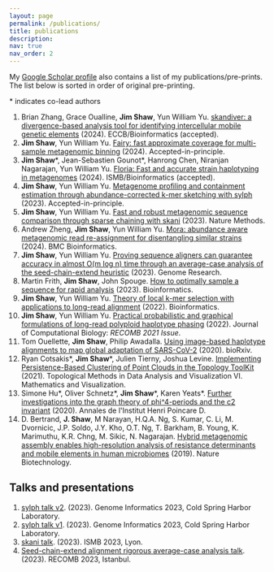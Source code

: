 ```yaml
---
layout: page
permalink: /publications/
title: publications
description: 
nav: true
nav_order: 2
---
```



My [Google Scholar profile](https://scholar.google.com/citations?user=hNAwGS8AAAAJ&hl=en) also contains a list of my publications/pre-prints. The list below is sorted in order of original pre-printing.

\* indicates co-lead authors

1. Brian Zhang, Grace Oualline, **Jim Shaw**, Yun William Yu. [skandiver: a divergence-based analysis tool for identifying intercellular mobile genetic elements](https://arxiv.org/abs/2406.12064) (2024). ECCB/Bioinformatics (accepted). 
1. **Jim Shaw**, Yun William Yu. [Fairy: fast approximate coverage for multi-sample metagenomic binning](https://www.biorxiv.org/content/10.1101/2024.04.23.590803v1) (2024). Accepted-in-principle. 
1. **Jim Shaw**\*, Jean-Sebastien Gounot\*, Hanrong Chen, Niranjan Nagarajan, Yun William Yu. [Floria: Fast and accurate strain haplotyping in metagenomes](https://www.biorxiv.org/content/10.1101/2024.01.28.577669v1) (2024). ISMB/Bioinformatics (accepted).
2. **Jim Shaw**, Yun William Yu. [Metagenome profiling and containment estimation through abundance-corrected k-mer sketching with sylph](https://www.biorxiv.org/content/10.1101/2023.11.20.567879v1) (2023). Accepted-in-principle.
3. **Jim Shaw**, Yun William Yu. [Fast and robust metagenomic sequence comparison through sparse chaining with skani](https://doi.org/10.1038/s41592-023-02018-3) (2023). Nature Methods.
4. Andrew Zheng, **Jim Shaw**, Yun William Yu. [Mora: abundance aware metagenomic read re-assignment for disentangling similar strains](https://doi.org/10.1186/s12859-024-05768-9) (2024). BMC Bioinformatics. 
5. **Jim Shaw**, Yun William Yu. [Proving sequence aligners can guarantee accuracy in almost O(m log n) time through an average-case analysis of the seed-chain-extend heuristic](https://genome.cshlp.org/content/early/2023/03/29/gr.277637.122.abstract) (2023). Genome Research.  
6. Martin Frith, **Jim Shaw**, John Spouge. [How to optimally sample a sequence for rapid analysis](https://doi.org/10.1093/bioinformatics/btad057) (2023). Bioinformatics.  
7. **Jim Shaw**, Yun William Yu. [Theory of local k-mer selection with applications to long-read alignment](https://academic.oup.com/bioinformatics/advance-article/doi/10.1093/bioinformatics/btab790/6432031) (2022). Bioinformatics.  
8. **Jim Shaw**, Yun William Yu. [Practical probabilistic and graphical formulations of long-read polyploid haplotype phasing](https://doi.org/10.1089/cmb.2021.0436) (2022). Journal of Computational Biology: *RECOMB 2021 Issue*.
9. Tom Ouellette, **Jim Shaw**, Philip Awadalla. [Using image-based haplotype alignments to map global adaptation of SARS-CoV-2](https://www.biorxiv.org/content/10.1101/2021.01.13.426571v1.abstract) (2020). bioRxiv.
10. Ryan Cotsakis\*, **Jim Shaw**\*, Julien Tierny, Joshua Levine. [Implementing Persistence-Based Clustering of Point Clouds in the Topology ToolKit](https://doi.org/10.1007/978-3-030-83500-2_17) (2021). Topological Methods in Data Analysis and Visualization VI. Mathematics and Visualization.
11. Simone Hu\*, Oliver Schnetz\*, **Jim Shaw**\*, Karen Yeats\*. [Further investigations into the graph theory of phi^4-periods and the c2 invariant](https://doi.org/10.4171/aihpd/123) (2020). Annales de l'Institut Henri Poincare D.
12. D. Bertrand, **J. Shaw**, M Narayan, H.Q.A. Ng, S. Kumar, C. Li, M. Dvornicic, J.P. Soldo, J.Y. Kho, O.T. Ng, T. Barkham, B. Young, K. Marimuthu, K.R. Chng, M. Sikic, N. Nagarajan. [Hybrid metagenomic assembly enables high-resolution analysis of resistance determinants and mobile elements in human microbiomes](https://www.nature.com/articles/s41587-019-0191-2) (2019). Nature Biotechnology.

## Talks and presentations

1. [sylph talk v2](https://github.com/jim-shaw-bluenote/jim-shaw-bluenote.github.io/blob/master/jims_assets/GLBIO-TalkJimShaw.pdf). (2023). Genome Informatics 2023, Cold Spring Harbor Laboratory.
2. [sylph talk v1](https://github.com/jim-shaw-bluenote/jim-shaw-bluenote.github.io/blob/master/jims_assets/sylph_talk.pdf). (2023). Genome Informatics 2023, Cold Spring Harbor Laboratory.
3. [skani talk](https://github.com/jim-shaw-bluenote/jim-shaw-bluenote.github.io/blob/master/jims_assets/2023ISMB_SKANI_TALK.pdf). (2023). ISMB 2023, Lyon.
4. [Seed-chain-extend alignment rigorous average-case analysis talk](https://github.com/jim-shaw-bluenote/jim-shaw-bluenote.github.io/blob/master/jims_assets/recomb2023_talk.pdf). (2023). RECOMB 2023, Istanbul.

